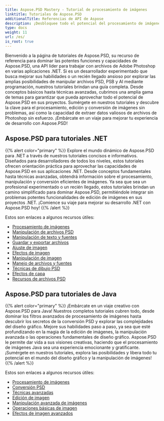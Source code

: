 ```yaml
---
title: Aspose.PSD Mastery - Tutorial de procesamiento de imágenes
linktitle: Tutoriales de Aspose.PSD
additionalTitle: Referencias de API de Aspose
description: ¡Desbloquee todo el potencial del procesamiento de imágenes con Aspose.PSD! Sumérjase en nuestros completos tutoriales para obtener información de expertos y orientación práctica.
type: docs
weight: 11
url: /es/
is_root: true
---
```


Bienvenido a la página de tutoriales de Aspose.PSD, su recurso de referencia para dominar las potentes funciones y capacidades de Aspose.PSD, una API líder para trabajar con archivos de Adobe Photoshop en varias aplicaciones .NET. Si es un desarrollador experimentado que busca mejorar sus habilidades o un recién llegado ansioso por explorar las amplias posibilidades de manipular archivos PSD, PSB y AI mediante programación, nuestros tutoriales brindan una guía completa. Desde conceptos básicos hasta técnicas avanzadas, cubrimos una amplia gama de temas para garantizar que pueda aprovechar todo el potencial de Aspose.PSD en sus proyectos. Sumérgete en nuestros tutoriales y descubre la clave para el procesamiento, edición y conversión de imágenes sin problemas, así como la capacidad de extraer datos valiosos de archivos de Photoshop sin esfuerzo. ¡Embárcate en un viaje para mejorar tu experiencia de desarrollo con Aspose.PSD!

## Aspose.PSD para tutoriales .NET
{{% alert color="primary" %}}
Explore el mundo dinámico de Aspose.PSD para .NET a través de nuestros tutoriales concisos e informativos. Diseñados para desarrolladores de todos los niveles, estos tutoriales ofrecen orientación práctica para aprovechar las capacidades de Aspose.PSD en sus aplicaciones .NET. Desde conceptos fundamentales hasta técnicas avanzadas, obtendrá información sobre el procesamiento, manipulación y conversión eficientes de imágenes. Ya sea que sea un profesional experimentado o un recién llegado, estos tutoriales brindan un camino simplificado para dominar Aspose.PSD, permitiéndole integrar sin problemas potentes funcionalidades de edición de imágenes en sus proyectos .NET. ¡Comience su viaje para mejorar su desarrollo .NET con Aspose.PSD hoy!
{{% /alert %}}

Estos son enlaces a algunos recursos útiles:
 
- [Procesamiento de imágenes](./net/image-processing/)
- [Manipulación de archivos PSD](./net/psd-file-manipulation/)
- [Manipulación de texto y fuentes](./net/text-and-font-manipulation/)
- [Guardar y exportar archivos](./net/file-saving-and-exporting/)
- [Ajuste de imagen](./net/image-adjustment/)
- [Efectos de imagen](./net/image-effects/)
- [Manipulación de imagen](./net/image-manipulation/)
- [Manejo de archivos y fuentes](./net/file-and-font-handling/)
- [Técnicas de dibujo PSD](./net/psd-drawing-techniques/)
- [Efectos de capa](./net/layer-effects/)
- [Recursos de archivos PSD](./net/psd-file-resources/)


## Aspose.PSD para tutoriales de Java
{{% alert color="primary" %}}
¡Embárcate en un viaje creativo con Aspose.PSD para Java! Nuestros completos tutoriales cubren todo, desde dominar los filtros avanzados de procesamiento de imágenes hasta descubrir los secretos de la conversión PSD y explorar las complejidades del diseño gráfico. Mejore sus habilidades paso a paso, ya sea que esté profundizando en la magia de la edición de imágenes, la manipulación avanzada o las operaciones fundamentales de diseño gráfico. Aspose.PSD le permite dar vida a sus visiones creativas, haciendo que el procesamiento de imágenes Java sea una experiencia emocionante y gratificante. ¡Sumérgete en nuestros tutoriales, explora las posibilidades y libera todo tu potencial en el mundo del diseño gráfico y la manipulación de imágenes!
{{% /alert %}}

Estos son enlaces a algunos recursos útiles:

- [Procesamiento de imágenes](./java/image-processing/)
- [Conversión PSD](./java/psd-conversion/)
- [Técnicas avanzadas](./java/advanced-techniques/)
- [Edición de imagen](./java/image-editing/)
- [Manipulación avanzada de imágenes](./java/advanced-image-manipulation/)
- [Operaciones básicas de imagen](./java/basic-image-operations/)
- [Efectos de imagen avanzados](./java/advanced-image-effects/)